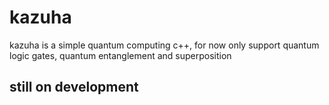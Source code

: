 # kazuha 

kazuha is a simple quantum computing c++, for now only support quantum logic gates, quantum entanglement and superposition

## still on development
